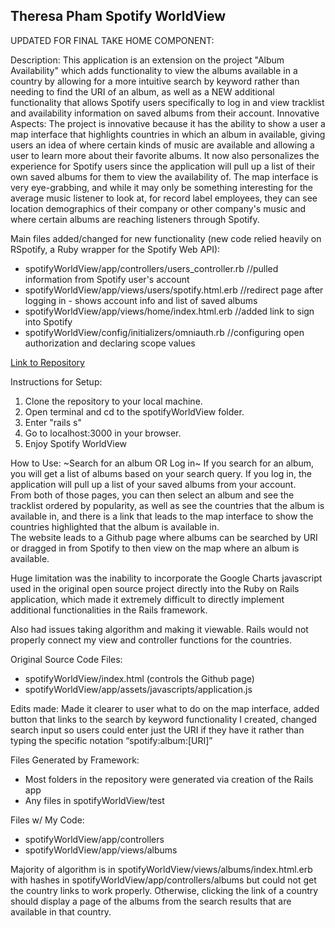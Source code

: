 Theresa Pham
Spotify WorldView
-----------------------------------
UPDATED FOR FINAL TAKE HOME COMPONENT:

Description: This application is an extension on the project "Album Availability" which adds 
functionality to view the albums available in a country by allowing for a more intuitive 
search by keyword rather than needing to find the URI of an album, as well as a NEW additional functionality that allows Spotify users specifically to log in and view tracklist and availability information on saved albums from their account.
Innovative Aspects: The project is innovative because it has the ability to show a user a map interface that highlights countries in which an album in available, giving users an idea of where certain kinds of music are available and allowing a user to learn more about their favorite albums. It now also personalizes the experience for Spotify users since the application will pull up a list of their own saved albums for them to view the availability of.  The map interface is very eye-grabbing, and while it may only be something interesting for the average music listener to look at, for record label employees, they can see location demographics of their company or other company's music and where certain albums are reaching listeners through Spotify.

Main files added/changed for new functionality (new code relied heavily on RSpotify, a Ruby wrapper for the Spotify Web API):
- spotifyWorldView/app/controllers/users_controller.rb //pulled information from Spotify user's account
- spotifyWorldView/app/views/users/spotify.html.erb //redirect page after logging in - shows account info and list of saved albums
- spotifyWorldView/app/views/home/index.html.erb //added link to sign into Spotify
- spotifyWorldView/config/initializers/omniauth.rb //configuring open authorization and declaring scope values

[Link to Repository](https://github.com/itstheresa/spotifyWorldView)

Instructions for Setup: 
1. Clone the repository to your local machine.
2. Open terminal and cd to the spotifyWorldView folder.
3. Enter "rails s"
4. Go to localhost:3000 in your browser.
5. Enjoy Spotify WorldView

How to Use: ~Search for an album OR Log in~
If you search for an album, you will get a list of albums based on your search query.  If you log in, the application will pull up a list of your saved albums from your account.  
From both of those pages, you can then select an album and see the tracklist ordered by popularity, 
as well as see the countries that the album is available in, and there is a link that 
leads to the map interface to show the countries highlighted that the album is available in.   
The website leads to a Github page where 
albums can be searched by URI or dragged in from Spotify to then view on the map where an album is available.

Huge limitation was the inability to incorporate the Google Charts javascript used in the original open
source project directly into the Ruby on Rails application, which made it extremely difficult
to directly implement additional functionalities in the Rails framework.

Also had issues taking algorithm and making it viewable. Rails would not properly connect
my view and controller functions for the countries.

Original Source Code Files: 
- spotifyWorldView/index.html (controls the Github page)
- spotifyWorldView/app/assets/javascripts/application.js

Edits made: Made it clearer to user what to do on the map interface, added button that links to the search by keyword functionality I created, changed search input so users could enter just the URI if they have it rather than typing the specific notation “spotify:album:[URI]” 

Files Generated by Framework:
- Most folders in the repository were generated via creation of the Rails app
- Any files in spotifyWorldView/test

Files w/ My Code:
- spotifyWorldView/app/controllers
- spotifyWorldView/app/views/albums

Majority of algorithm is in spotifyWorldView/views/albums/index.html.erb with hashes in spotifyWorldView/app/controllers/albums but could not get the country links to work properly.  Otherwise, clicking the link of a country should display a page of the albums from the search results that are available in that country.
